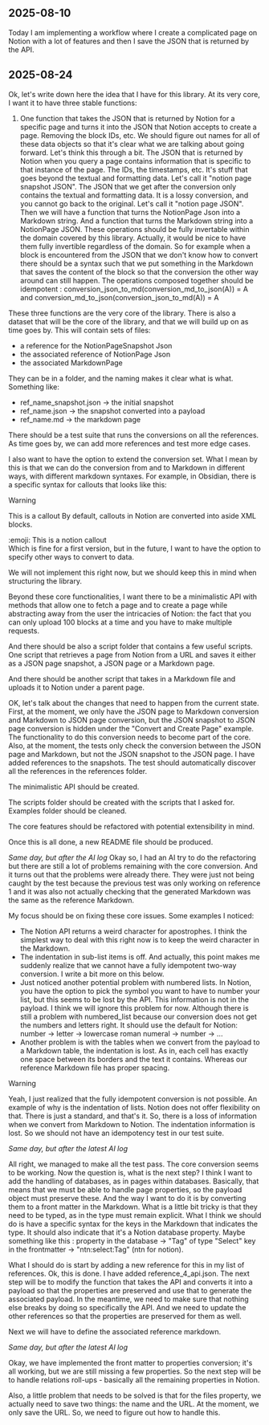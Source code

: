 ## 2025-08-10

Today I am implementing a workflow where I create a complicated page on Notion with a lot of features and then I save the JSON that is returned by the API. 

## 2025-08-24

Ok, let's write down here the idea that I have for this library. At its very core, I want it to have three stable functions:
1. One function that takes the JSON that is returned by Notion for a specific page and turns it into the JSON that Notion accepts to create a page. Removing the block IDs, etc. We should figure out names for all of these data objects so that it's clear what we are talking about going forward. Let's think this through a bit. The JSON that is returned by Notion when you query a page contains information that is specific to that instance of the page. The IDs, the timestamps, etc. It's stuff that goes beyond the textual and formatting data. Let's call it "notion page snapshot JSON".
The JSON that we get after the conversion only contains the textual and formatting data. It is a lossy conversion, and you cannot go back to the original. Let's call it "notion page JSON".
Then we will have a function that turns the NotionPage Json into a Markdown string. And a function that turns the Markdown string into a NotionPage JSON. These operations should be fully invertable within the domain covered by this library. Actually, it would be nice to have them fully invertible regardless of the domain. So for example when a block is encountered from the JSON that we don't know how to convert there should be a syntax such that we put something in the Markdown that saves the content of the block so that the conversion the other way around can still happen. 
The operations composed together should be idempotent : conversion_json_to_md(conversion_md_to_json(A)) = A
and 
conversion_md_to_json(conversion_json_to_md(A)) = A

These three functions are the very core of the library. 
There is also a dataset that will be the core of the library, and that we will build up on as time goes by. 
This will contain sets of files:
- a reference for the NotionPageSnapshot Json
- the associated reference of NotionPage Json
- the associated MarkdownPage

They can be in a folder, and the naming makes it clear what is what. 
Something like:
- ref_name_snapshot.json -> the initial snapshot
- ref_name.json -> the snapshot converted into a payload
- ref_name.md -> the markdown page

There should be a test suite that runs the conversions on all the references. As time goes by, we can add more references and test more edge cases.

I also want to have the option to extend the conversion set. What I mean by this is that we can do the conversion from and to Markdown in different ways, with different markdown syntaxes.
For example, in Obsidian, there is a specific syntax for callouts that looks like this: 
> [!warning]
> This is a callout
By default, callouts in Notion are converted into aside XML blocks. 
<aside>
:emoji: This is a notion callout
</aside>
Which is fine for a first version, but in the future, I want to have the option to specify other ways to convert to data. 

We will not implement this right now, but we should keep this in mind when structuring the library. 

Beyond these core functionalities, I want there to be a minimalistic API with methods that allow one to fetch a page and to create a page while abstracting away from the user the intricacies of Notion: the fact that you can only upload 100 blocks at a time and you have to make multiple requests. 

And there should be also a script folder that contains a few useful scripts. One script that retrieves a page from Notion from a URL and saves it either as a JSON page snapshot, a JSON page or a Markdown page. 

And there should be another script that takes in a Markdown file and uploads it to Notion under a parent page. 

OK, let's talk about the changes that need to happen from the current state. First, at the moment, we only have the JSON page to Markdown conversion and Markdown to JSON page conversion, but the JSON snapshot to JSON page conversion is hidden under the "Convert and Create Page" example. The functionality to do this conversion needs to become part of the core. 
Also, at the moment, the tests only check the conversion between the JSON page and Markdown, but not the JSON snapshot to the JSON page. I have added references to the snapshots. The test should automatically discover all the references in the references folder. 

The minimalistic API should be created. 

The scripts folder should be created with the scripts that I asked for. Examples folder should be cleaned. 

The core features should be refactored with potential extensibility in mind. 

Once this is all done, a new README file should be produced. 

*Same day, but after the AI log*
Okay so, I had an AI try to do the refactoring but there are still a lot of problems remaining with the core conversion. And it turns out that the problems were already there. They were just not being caught by the test because the previous test was only working on reference 1 and it was also not actually checking that the generated Markdown was the same as the reference Markdown. 

My focus should be on fixing these core issues.
Some examples I noticed:
- The Notion API returns a weird character for apostrophes. I think the simplest way to deal with this right now is to keep the weird character in the Markdown. 
- The indentation in sub-list items is off. And actually, this point makes me suddenly realize that we cannot have a fully idempotent two-way conversion. I write a bit more on this below. 
- Just noticed another potential problem with numbered lists. In Notion, you have the option to pick the symbol you want to have to number your list, but this seems to be lost by the API. This information is not in the payload. I think we will ignore this problem for now. Although there is still a problem with numbered_list because our conversion does not get the numbers and letters right. It should use the default for Notion: number -> letter -> lowercase roman numeral -> number -> ...
- Another problem is with the tables when we convert from the payload to a Markdown table, the indentation is lost. As in, each cell has exactly one space between its borders and the text it contains. Whereas our reference Markdown file has proper spacing. 

> [!warning]
> Yeah, I just realized that the fully idempotent conversion is not possible. An example of why is the indentation of lists. Notion does not offer flexibility on that. There is just a standard, and that's it. So, there is a loss of information when we convert from Markdown to Notion. The indentation information is lost. So we should not have an idempotency test in our test suite. 

*Same day, but after the latest AI log*

All right, we managed to make all the test pass. The core conversion seems to be working. 
Now the question is, what is the next step? I think I want to add the handling of databases, as in pages within databases.
Basically, that means that we must be able to handle page properties, so the payload object must preserve these. And the way I want to do it is by converting them to a front matter in the Markdown. What is a little bit tricky is that they need to be typed, as in the type must remain explicit. What I think we should do is have a specific syntax for the keys in the Markdown that indicates the type. It should also indicate that it's a Notion database property. 
Maybe something like this :
property in the database -> "Tag" of type "Select"
key in the frontmatter -> "ntn:select:Tag" (ntn for notion).

What I should do is start by adding a new reference for this in my list of references.
Ok, this is done. I have added reference_4_api.json.
The next step will be to modify the function that takes the API and converts it into a payload so that the properties are preserved and use that to generate the associated payload. In the meantime, we need to make sure that nothing else breaks by doing so specifically the API. And we need to update the other references so that the properties are preserved for them as well. 

Next we will have to define the associated reference markdown. 

*Same day, but after the latest AI log*

Okay, we have implemented the front matter to properties conversion; it's all working, but we are still missing a few properties. So the next step will be to handle relations roll-ups - basically all the remaining properties in Notion. 

Also, a little problem that needs to be solved is that for the files property, we actually need to save two things: the name and the URL. At the moment, we only save the URL. So, we need to figure out how to handle this. 